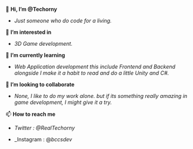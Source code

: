 👋 __Hi, I’m @Techorny__

- _Just someone who do code for a living._

👀 __I’m interested in__

- _3D Game development._

🌱 __I’m currently learning__

- _Web Application development this include Frontend and Backend alongside I make it a habit to read and do a little Unity and C#._

💞️ __I’m looking to collaborate__

- _None, I like to do my work alone. but if its something really amazing in game development, I might give it a try._

📫 __How to reach me__

- _Twitter : @RealTechorny_

- _Instagram : @_bccsdev_

<!---
Techorny/Techorny is a ✨ special ✨ repository because its `README.md` (this file) appears on your GitHub profile.
You can click the Preview link to take a look at your changes.
--->
